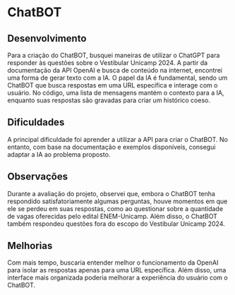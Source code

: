 # ChatBOT
## Desenvolvimento
Para a criação do ChatBOT, busquei maneiras de utilizar o ChatGPT para responder às questões sobre o Vestibular Unicamp 2024. A partir da documentação da API OpenAI e busca de conteúdo na internet, encontrei uma forma de gerar texto com a IA. O papel da IA é fundamental, sendo um ChatBOT que busca respostas em uma URL específica e interage com o usuário. No código, uma lista de mensagens mantém o contexto para a IA, enquanto suas respostas são gravadas para criar um histórico coeso.

## Dificuldades
A principal dificuldade foi aprender a utilizar a API para criar o ChatBOT. No entanto, com base na documentação e exemplos disponíveis, consegui adaptar a IA ao problema proposto.

## Observações
Durante a avaliação do projeto, observei que, embora o ChatBOT tenha respondido satisfatoriamente algumas perguntas, houve momentos em que ele se perdeu em suas respostas, como ao questionar sobre a quantidade de vagas oferecidas pelo edital ENEM-Unicamp. Além disso, o ChatBOT também respondeu questões fora do escopo do Vestibular Unicamp 2024.

## Melhorias
Com mais tempo, buscaria entender melhor o funcionamento da OpenAI para isolar as respostas apenas para uma URL específica. Além disso, uma interface mais organizada poderia melhorar a experiência do usuário com o ChatBOT.
